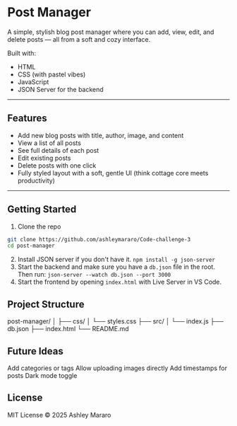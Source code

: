 # Post Manager

A simple, stylish blog post manager where you can add, view, edit, and delete posts — all from a soft and cozy interface.

Built with:
- HTML
- CSS (with pastel vibes)
- JavaScript
- JSON Server for the backend

---

## Features

- Add new blog posts with title, author, image, and content
- View a list of all posts
- See full details of each post
- Edit existing posts
- Delete posts with one click
- Fully styled layout with a soft, gentle UI (think cottage core meets productivity)

---

## Getting Started

1. Clone the repo

```bash
git clone https://github.com/ashleymararo/Code-challenge-3
cd post-manager
```
2. Install JSON server if you don't have it.
```npm install -g json-server```
3. Start the backend and make sure you have a ```db.json``` file in the root. Then run:
```json-server --watch db.json --port 3000```
4. Start the frontend by opening ```index.html``` with Live Server in VS Code.

## Project Structure
post-manager/
│
├── css/
│   └── styles.css
├── src/
│   └── index.js
├── db.json
├── index.html
└── README.md

## Future Ideas

Add categories or tags
Allow uploading images directly
Add timestamps for posts
Dark mode toggle

## License

MIT License
© 2025 Ashley Mararo
